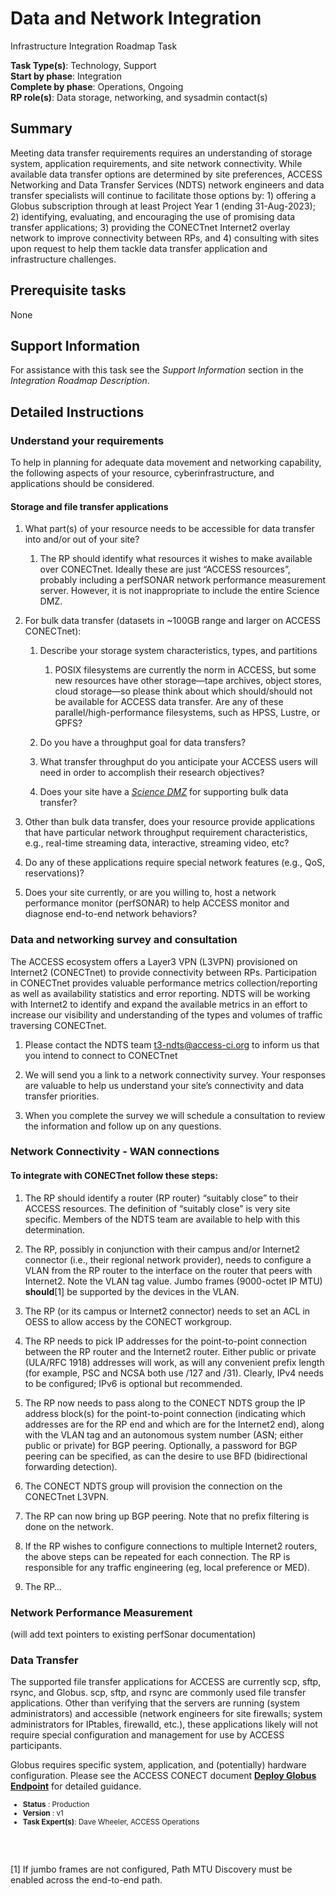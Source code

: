 # Data and Network Integration

Infrastructure Integration Roadmap Task

**Task Type(s)**: Technology, Support  
**Start by phase**: Integration  
**Complete by phase**: Operations, Ongoing  
**RP role(s)**: Data storage, networking, and sysadmin contact(s)

## Summary

Meeting data transfer requirements requires an understanding of storage system, application requirements, and site network connectivity. While available data transfer options are determined by site preferences, ACCESS Networking and Data Transfer Services (NDTS) network engineers and data transfer specialists will continue to facilitate those options by: 1) offering a Globus subscription through at least Project Year 1 (ending 31-Aug-2023); 2) identifying, evaluating, and encouraging the use of promising data transfer applications; 3) providing the CONECTnet Internet2 overlay network to improve connectivity between RPs, and 4) consulting with sites upon request to help them tackle data transfer application and infrastructure challenges.

## Prerequisite tasks

None

## Support Information

For assistance with this task see the *Support Information* section in the *Integration Roadmap Description*.

## Detailed Instructions

### Understand your requirements

To help in planning for adequate data movement and networking capability, the following aspects of your resource, cyberinfrastructure, and applications should be considered.

#### Storage and file transfer applications

1.  What part(s) of your resource needs to be accessible for data transfer into and/or out of your site?

    1.  The RP should identify what resources it wishes to make available over CONECTnet. Ideally these are just “ACCESS resources”, probably including a perfSONAR network performance measurement server. However, it is not inappropriate to include the entire Science DMZ.

2.  For bulk data transfer (datasets in ~100GB range and larger on ACCESS CONECTnet):

    1.  Describe your storage system characteristics, types, and partitions

        1.  POSIX filesystems are currently the norm in ACCESS, but some new resources have other storage—tape archives, object stores, cloud storage—so please think about which should/should not be available for ACCESS data transfer. Are any of these parallel/high-performance filesystems, such as HPSS, Lustre, or GPFS?

    2.  Do you have a throughput goal for data transfers?

    3.  What transfer throughput do you anticipate your ACCESS users will need in order to accomplish their research objectives?

    4.  Does your site have a [*Science DMZ*](https://fasterdata.es.net/science-dmz/) for supporting bulk data transfer?

3.  Other than bulk data transfer, does your resource provide applications that have particular network throughput requirement characteristics, e.g., real-time streaming data, interactive, streaming video, etc?

4.  Do any of these applications require special network features (e.g., QoS, reservations)?

5.  Does your site currently, or are you willing to, host a network performance monitor (perfSONAR) to help ACCESS monitor and diagnose end-to-end network behaviors?

### Data and networking survey and consultation

The ACCESS ecosystem offers a Layer3 VPN (L3VPN) provisioned on Internet2 (CONECTnet) to provide connectivity between RPs. Participation in CONECTnet provides valuable performance metrics collection/reporting as well as availability statistics and error reporting. NDTS will be working with Internet2 to identify and expand the available metrics in an effort to increase our visibility and understanding of the types and volumes of traffic traversing CONECTnet.

1.  Please contact the NDTS team t3-ndts@access-ci.org to inform us that you intend to connect to CONECTnet

2.  We will send you a link to a network connectivity survey. Your responses are valuable to help us understand your site’s connectivity and data transfer priorities.

3.  When you complete the survey we will schedule a consultation to review the information and follow up on any questions.

### Network Connectivity - WAN connections

#### To integrate with CONECTnet follow these steps:

1.  The RP should identify a router (RP router) “suitably close” to their ACCESS resources. The definition of “suitably close” is very site specific. Members of the NDTS team are available to help with this determination.

2.  The RP, possibly in conjunction with their campus and/or Internet2 connector (i.e., their regional network provider), needs to configure a VLAN from the RP router to the interface on the router that peers with Internet2. Note the VLAN tag value. Jumbo frames (9000-octet IP MTU) **should**[1] be supported by the devices in the VLAN.

3.  The RP (or its campus or Internet2 connector) needs to set an ACL in OESS to allow access by the CONECT workgroup.

4.  The RP needs to pick IP addresses for the point-to-point connection between the RP router and the Internet2 router. Either public or private (ULA/RFC 1918) addresses will work, as will any convenient prefix length (for example, PSC and NCSA both use /127 and /31). Clearly, IPv4 needs to be configured; IPv6 is optional but recommended.

5.  The RP now needs to pass along to the CONECT NDTS group the IP address block(s) for the point-to-point connection (indicating which addresses are for the RP end and which are for the Internet2 end), along with the VLAN tag and an autonomous system number (ASN; either public or private) for BGP peering. Optionally, a password for BGP peering can be specified, as can the desire to use BFD (bidirectional forwarding detection).

6.  The CONECT NDTS group will provision the connection on the CONECTnet L3VPN.

7.  The RP can now bring up BGP peering. Note that no prefix filtering is done on the network.

8.  If the RP wishes to configure connections to multiple Internet2 routers, the above steps can be repeated for each connection. The RP is responsible for any traffic engineering (eg, local preference or MED).

9.  The RP…

### Network Performance Measurement

(will add text pointers to existing perfSonar documentation)

### Data Transfer

The supported file transfer applications for ACCESS are currently scp, sftp, rsync, and Globus. scp, sftp, and rsync are commonly used file transfer applications. Other than verifying that the servers are running (system administrators) and accessible (network engineers for site firewalls; system administrators for IPtables, firewalld, etc.), these applications likely will not require special configuration and management for use by ACCESS participants.

Globus requires specific system, application, and (potentially) hardware configuration. Please see the ACCESS CONECT document [**Deploy Globus Endpoint**](Deploy_Globus_Endpoint_v1.md) for detailed guidance.

<sub>
<ul class="document-meta-data">
    <li><strong>Status</strong> : Production</li>
    <li><strong>Version</strong> : v1</li>
    <li><strong>Task Expert(s)</strong>: Dave Wheeler, ACCESS Operations</li>
</ul>
</sub>
<br/>
<br/>

[1] If jumbo frames are not configured, Path MTU Discovery must be enabled across the end-to-end path.
